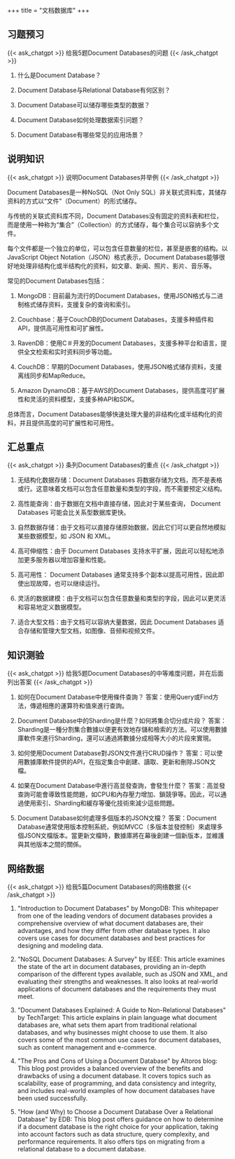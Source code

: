 +++
title = "文档数据库"
+++
## 习题预习
{{< ask_chatgpt >}}
给我5题Document Databases的问题
{{< /ask_chatgpt >}}



1. 什么是Document Database？

2. Document Database与Relational Database有何区别？

3. Document Database可以储存哪些类型的数据？

4. Document Database如何处理数据索引问题？

5. Document Database有哪些常见的应用场景？   

## 说明知识
{{< ask_chatgpt >}}
说明Document Databases并举例
{{< /ask_chatgpt >}}



Document Databases是一种NoSQL（Not Only SQL）非关联式资料库，其储存资料的方式以“文件”（Document）的形式储存。

与传统的关联式资料库不同，Document Databases没有固定的资料表和栏位，而是使用一种称为“集合”（Collection）的方式储存，每个集合可以容纳多个文件。

每个文件都是一个独立的单位，可以包含任意数量的栏位，甚至是嵌套的结构。以JavaScript Object Notation（JSON）格式表示，Document Databases能够很好地处理非结构化或半结构化的资料，如文章、新闻、照片、影片、音乐等。

常见的Document Databases包括：

1. MongoDB：目前最为流行的Document Databases，使用JSON格式与二进制格式储存资料，支援复杂的查询和索引。

2. Couchbase：基于CouchDB的Document Databases，支援多种插件和API，提供高可用性和可扩展性。

3. RavenDB：使用C＃开发的Document Databases，支援多种平台和语言，提供全文检索和实时资料同步等功能。

4. CouchDB：早期的Document Databases，使用JSON格式储存资料，支援离线同步和MapReduce。

5. Amazon DynamoDB：基于AWS的Document Databases，提供高度可扩展性和灵活的资料模型，支援多种API和SDK。

总体而言，Document Databases能够快速处理大量的非结构化或半结构化的资料，并且提供高度的可扩展性和可用性。   

## 汇总重点
{{< ask_chatgpt >}}
条列Document Databases的重点
{{< /ask_chatgpt >}}



1. 无结构化数据存储：Document Databases 将数据存储为文档，而不是表格或行。这意味着文档可以包含任意数量和类型的字段，而不需要预定义结构。

2. 高性能查询：由于数据在文档中直接存储，因此对于某些查询， Document Databases 可能会比关系型数据库更快。

3. 自然数据存储：由于文档可以直接存储原始数据，因此它们可以更自然地模拟某些数据模型，如 JSON 和 XML。

4. 高可伸缩性：由于 Document Databases 支持水平扩展，因此可以轻松地添加更多服务器以增加容量和性能。

5. 高可用性： Document Databases 通常支持多个副本以提高可用性，因此即使出现故障，也可以继续运行。

6. 灵活的数据建模：由于文档可以包含任意数量和类型的字段，因此可以更灵活和容易地定义数据模型。

7. 适合大型文档：由于文档可以容纳大量数据，因此 Document Databases 适合存储和管理大型文档，如图像、音频和视频文件。   

## 知识测验
{{< ask_chatgpt >}}
给我5题Document Databases的中等难度问题，并在后面列出答案
{{< /ask_chatgpt >}}



1. 如何在Document Database中使用條件查詢？
答案：使用Query或Find方法，傳遞相應的運算符和值來進行查詢。

2. Document Database中的Sharding是什麼？如何將集合切分成片段？
答案：Sharding是一種分割集合數據以便更有效地存儲和檢索的方法。可以使用數據庫軟件來進行Sharding，還可以通過將數據分成相等大小的片段來實現。

3. 如何使用Document Database對JSON文件進行CRUD操作？
答案：可以使用數據庫軟件提供的API，在指定集合中創建、讀取、更新和刪除JSON文檔。

4. 如果在Document Database中進行高並發查詢，會發生什麼？
答案：高並發查詢可能會導致性能問題，如CPU和內存壓力增加、鎖競爭等。因此，可以通過使用索引、Sharding和緩存等優化技術來減少這些問題。

5. Document Database如何處理多個版本的JSON文檔？
答案：Document Database通常使用版本控制系統，例如MVCC（多版本並發控制）來處理多個JSON文檔版本。當更新文檔時，數據庫將在幕後創建一個新版本，並維護與其他版本之間的關係。   

## 网络数据
{{< ask_chatgpt >}}
给我5篇Document Databases的网络数据
{{< /ask_chatgpt >}}



1. "Introduction to Document Databases" by MongoDB: This whitepaper from one of the leading vendors of document databases provides a comprehensive overview of what document databases are, their advantages, and how they differ from other database types. It also covers use cases for document databases and best practices for designing and modeling data.

2. "NoSQL Document Databases: A Survey" by IEEE: This article examines the state of the art in document databases, providing an in-depth comparison of the different types available, such as JSON and XML, and evaluating their strengths and weaknesses. It also looks at real-world applications of document databases and the requirements they must meet.

3. "Document Databases Explained: A Guide to Non-Relational Databases" by TechTarget: This article explains in plain language what document databases are, what sets them apart from traditional relational databases, and why businesses might choose to use them. It also covers some of the most common use cases for document databases, such as content management and e-commerce.

4. "The Pros and Cons of Using a Document Database" by Altoros blog: This blog post provides a balanced overview of the benefits and drawbacks of using a document database. It covers topics such as scalability, ease of programming, and data consistency and integrity, and includes real-world examples of how document databases have been used successfully.

5. "How (and Why) to Choose a Document Database Over a Relational Database" by EDB: This blog post offers guidance on how to determine if a document database is the right choice for your application, taking into account factors such as data structure, query complexity, and performance requirements. It also offers tips on migrating from a relational database to a document database.   

